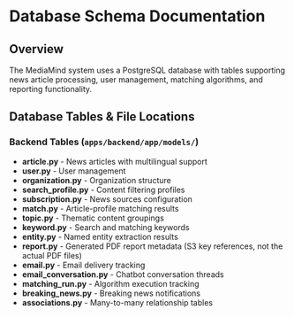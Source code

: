 # Database Schema Documentation

## Overview

The MediaMind system uses a PostgreSQL database with tables supporting news article processing, user management, matching algorithms, and reporting functionality.

## Database Tables & File Locations

### Backend Tables (`apps/backend/app/models/`)

- **article.py** - News articles with multilingual support
- **user.py** - User management
- **organization.py** - Organization structure
- **search_profile.py** - Content filtering profiles
- **subscription.py** - News sources configuration
- **match.py** - Article-profile matching results
- **topic.py** - Thematic content groupings
- **keyword.py** - Search and matching keywords
- **entity.py** - Named entity extraction results
- **report.py** - Generated PDF report metadata (S3 key references, not the actual PDF files)
- **email.py** - Email delivery tracking
- **email_conversation.py** - Chatbot conversation threads
- **matching_run.py** - Algorithm execution tracking
- **breaking_news.py** - Breaking news notifications
- **associations.py** - Many-to-many relationship tables

